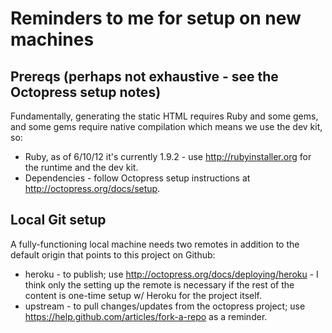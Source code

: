 # Reminders to me for setup on new machines

## Prereqs (perhaps not exhaustive - see the Octopress setup notes)
Fundamentally, generating the static HTML requires Ruby and some gems, and some gems require native compilation which means we use the dev kit, so:

- Ruby, as of 6/10/12 it's currently 1.9.2 - use <http://rubyinstaller.org> for the runtime and the dev kit.
- Dependencies - follow Octopress setup instructions at <http://octopress.org/docs/setup>.

## Local Git setup
A fully-functioning local machine needs two remotes in addition to the default origin that points to this project on Github:

- heroku - to publish; use <http://octopress.org/docs/deploying/heroku> - I think only the setting up the remote is necessary if the rest of the content is one-time setup w/ Heroku for the project itself.
- upstream - to pull changes/updates from the octopress project; use <https://help.github.com/articles/fork-a-repo> as a reminder.